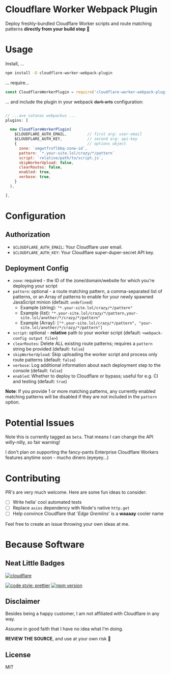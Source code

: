 # Cloudflare Worker Webpack Plugin

Deploy freshly-bundled Cloudflare Worker scripts and route matching patterns **directly from your build step** 🚀


# Usage

Install, ...
````bash
npm install -D cloudflare-worker-webpack-plugin
````

... require...

````javascript
const CloudflareWorkerPlugin = require('cloudflare-worker-webpack-plugin');
````

... and include the plugin in your webpack ~~dark arts~~ configuration:

````javascript

// ...ave satanas webpackus ...
plugins: [

  new CloudflareWorkerPlugin(
    $CLOUDFLARE_AUTH_EMAIL,         // first arg: user-email
    $CLOUDFLARE_AUTH_KEY,           // second arg: api-key
    {                               // options object
      zone: `omgwtfroflbbq-zone-id`,
      pattern: `*.your-site.lol/crazy/*/pattern`
      script: `relative/path/to/script.js`,
      skipWorkerUpload: false,
      clearRoutes: false,
      enabled: true,
      verbose: true,
    }
  ),

],

````

# Configuration

## Authorization

* `$CLOUDFLARE_AUTH_EMAIL`: Your Cloudflare user email.
* `$CLOUDFLARE_AUTH_KEY`: Your Cloudflare super-duper-secret API key.


## Deployment Config

* `zone`: required - the ID of the zone/domain/website for which you're deploying your script
* `pattern`: optional - a route matching pattern, a comma-separated list of patterns, or an Array of patterns to enable for your newly spawned JavaScript minion (default: `undefined`)
  - Example (string): `"*.your-site.lol/crazy/*/pattern"`
  - Example (list): `"*.your-site.lol/crazy/*/pattern,your-site.lol/another/*/crazy/*/pattern"`
  - Example (Array): `["*.your-site.lol/crazy/*/pattern", "your-site.lol/another/*/crazy/*/pattern"]`
* `script`: optional - **relative** path to your worker script (default: `<webpack-config output file>`)
* `clearRoutes`: Delete ALL existing route patterns; requires a `pattern` string be provided (default: `false`)
* `skipWorkerUpload`: Skip uploading the worker script and process only route patterns (default: `false`)
* `verbose`: Log additional information about each deployment step to the console (default: `false`)
* `enabled`: Whether to deploy to Cloudflare or bypass; useful for e.g. CI and testing (default: `true`)

**Note**: If you provide 1 or more matching patterns, any currently enabled matching patterns will be disabled if they are not included in the `pattern` option.


# Potential Issues

Note this is currently tagged as `beta`. That means I can change the API willy-nilly, so fair warning!

I don't plan on supporting the fancy-pants Enterprise Cloudflare Workers features anytime soon - mucho dinero (eyeyey...)


# Contributing

PR's are very much welcome. Here are some fun ideas to consider:

- [ ] Write hella' cool automated tests
- [ ] Replace `axios` dependency with Node's native `http.get`
- [ ] Help convince Cloudflare that '_Edge Gremlins_' is a **waaaay** cooler name

Feel free to create an issue throwing your own ideas at me.

# Because Software

## Neat Little Badges
[![cloudflare](https://www.cloudflare.com/media/images/web-badges/cf-web-badges-g-gray.png)](https://developers.cloudflare.com/workers/)


[![code style: prettier](https://img.shields.io/badge/code_style-prettier-ff69b4.svg?style=flat-square)](https://github.com/prettier/prettier) [![npm version](https://badge.fury.io/js/cloudflare-worker-webpack-plugin.svg)](https://badge.fury.io/js/cloudflare-worker-webpack-plugin)


## Disclaimer
Besides being a happy customer, I am not affiliated with Cloudflare in any way.

Assume in good faith that I have no idea what I'm doing.

**REVIEW THE SOURCE**, and use at your own risk 🙈

## License
MIT
